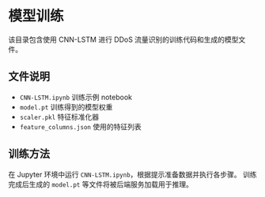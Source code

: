 # 模型训练

该目录包含使用 CNN-LSTM 进行 DDoS 流量识别的训练代码和生成的模型文件。

## 文件说明
- `CNN-LSTM.ipynb` 训练示例 notebook
- `model.pt` 训练得到的模型权重
- `scaler.pkl` 特征标准化器
- `feature_columns.json` 使用的特征列表

## 训练方法
在 Jupyter 环境中运行 `CNN-LSTM.ipynb`，根据提示准备数据并执行各步骤。
训练完成后生成的 `model.pt` 等文件将被后端服务加载用于推理。
